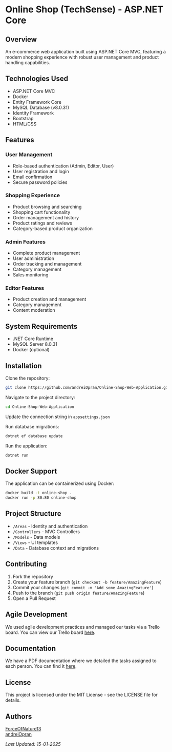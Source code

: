 # Online Shop (TechSense) - ASP.NET Core

## Overview
An e-commerce web application built using ASP.NET Core MVC, featuring a modern shopping experience with robust user management and product handling capabilities.

## Technologies Used
- ASP.NET Core MVC
- Docker
- Entity Framework Core
- MySQL Database (v8.0.31)
- Identity Framework
- Bootstrap
- HTML/CSS

## Features

### User Management
- Role-based authentication (Admin, Editor, User)
- User registration and login
- Email confirmation
- Secure password policies

### Shopping Experience
- Product browsing and searching
- Shopping cart functionality
- Order management and history
- Product ratings and reviews
- Category-based product organization

### Admin Features
- Complete product management
- User administration
- Order tracking and management
- Category management
- Sales monitoring

### Editor Features
- Product creation and management
- Category management
- Content moderation

## System Requirements
- .NET Core Runtime
- MySQL Server 8.0.31
- Docker (optional)

## Installation

Clone the repository:
```bash
git clone https://github.com/andreiOpran/Online-Shop-Web-Application.git
```

Navigate to the project directory:
```bash
cd Online-Shop-Web-Application
```

Update the connection string in `appsettings.json`

Run database migrations:
```bash
dotnet ef database update
```

Run the application:
```bash
dotnet run
```

## Docker Support
The application can be containerized using Docker:
```bash
docker build -t online-shop .
docker run -p 80:80 online-shop
```

## Project Structure
- `/Areas` - Identity and authentication
- `/Controllers` - MVC Controllers
- `/Models` - Data models
- `/Views` - UI templates
- `/Data` - Database context and migrations

## Contributing
1. Fork the repository
2. Create your feature branch (`git checkout -b feature/AmazingFeature`)
3. Commit your changes (`git commit -m 'Add some AmazingFeature'`)
4. Push to the branch (`git push origin feature/AmazingFeature`)
5. Open a Pull Request

## Agile Development
We used agile development practices and managed our tasks via a Trello board. You can view our Trello board [here](./OnlineShop%20-%20TechSense%20-%20Trello%20Board.png).

## Documentation
We have a PDF documentation where we detailed the tasks assigned to each person. You can find it [here](./OnlineShop%20-%20TechSense%20-%20Tasks%20management%20documentation.pdf).

## License
This project is licensed under the MIT License - see the LICENSE file for details.

## Authors
[ForceOfNature13](https://github.com/ForceOfNature13)  
[andreiOpran](https://github.com/andreiOpran)

_Last Updated: 15-01-2025_
